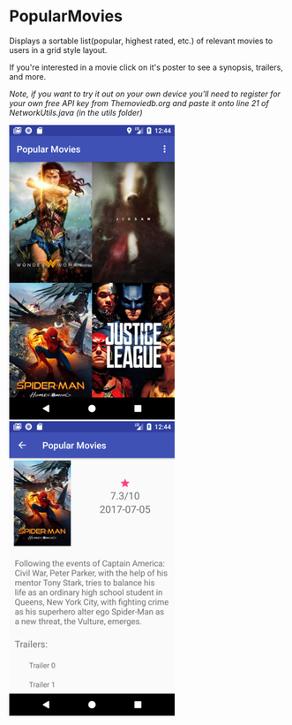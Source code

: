 # PopularMovies

Displays a sortable list(popular, highest rated, etc.) of relevant movies to users in a grid style layout.

If you're interested in a movie click on it's poster to see a synopsis, trailers, and more.

*Note, if you want to try it out on your own device you'll need to register for your own free API key from Themoviedb.org and paste it onto line  21 of NetworkUtils.java (in the utils folder)*

![Alt text](/app/src/main/res/drawable/ss1.png?raw=true "Main layout")
![Alt text](/app/src/main/res/drawable/ss2.png?raw=true "Movie details")
